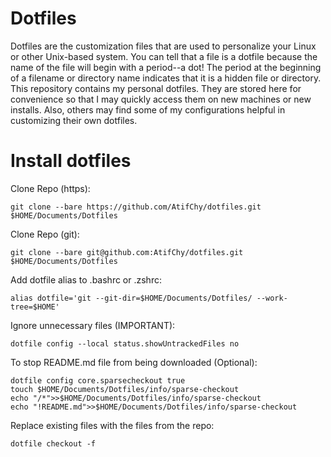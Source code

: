 #  Dotfiles

Dotfiles are the customization files that are used to personalize your Linux or other Unix-based system.  You can tell that a file is a dotfile because the name of the file will begin with a period--a dot!  The period at the beginning of a filename or directory name indicates that it is a hidden file or directory.  This repository contains my personal dotfiles.  They are stored here for convenience so that I may quickly access them on new machines or new installs.  Also, others may find some of my configurations helpful in customizing their own dotfiles.  

#  Install dotfiles
Clone Repo (https):
```
git clone --bare https://github.com/AtifChy/dotfiles.git $HOME/Documents/Dotfiles
```
Clone Repo (git):
```
git clone --bare git@github.com:AtifChy/dotfiles.git $HOME/Documents/Dotfiles
```
Add dotfile alias to .bashrc or .zshrc:
```
alias dotfile='git --git-dir=$HOME/Documents/Dotfiles/ --work-tree=$HOME'
```
Ignore unnecessary files (IMPORTANT):
```
dotfile config --local status.showUntrackedFiles no
```
To stop README.md file from being downloaded (Optional):
```
dotfile config core.sparsecheckout true
touch $HOME/Documents/Dotfiles/info/sparse-checkout
echo "/*">>$HOME/Documents/Dotfiles/info/sparse-checkout
echo "!README.md">>$HOME/Documents/Dotfiles/info/sparse-checkout
```
Replace existing files with the files from the repo:
```
dotfile checkout -f
```
